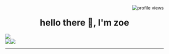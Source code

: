 <img alt="profile views" align="right" src="https://komarev.com/ghpvc/?username=ouoholly&color=yellow">

<h1 align="center">hello there 👋, I'm zoe</h1>

<div>
    <img src="http://github-profile-summary-cards.vercel.app/api/cards/profile-details?username=zoebezos&theme=buefy">
</div>
<div style="display: flex;">
    <img src="http://github-profile-summary-cards.vercel.app/api/cards/productive-time?username=zoebezos&theme=buefy&utcOffset=8">
    <img src="http://github-profile-summary-cards.vercel.app/api/cards/stats?username=zoebezos&theme=buefy">
</div>

---
